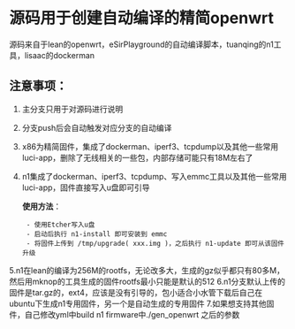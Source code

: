# 源码用于创建自动编译的精简openwrt

源码来自于lean的openwrt，eSirPlayground的自动编译脚本，tuanqing的n1工具，lisaac的dockerman

## 注意事项：

1. 主分支只用于对源码进行说明
2. 分支push后会自动触发对应分支的自动编译
3. x86为精简固件，集成了dockerman、iperf3、tcpdump以及其他一些常用luci-app，删除了无线相关的一些包，内部存储可能只有18M左右了
4. n1集成了dockerman、iperf3、tcpdump、写入emmc工具以及其他一些常用luci-app，固件直接写入u盘即可引导

    **使用方法**：

        - 使用Etcher写入u盘
        - 启动后执行 n1-install 即可安装到 emmc
        - 将固件上传到 /tmp/upgrade( xxx.img )，之后执行 n1-update 即可从该固件升级
5.n1在lean的编译为256M的rootfs，无论改多大，生成的gz似乎都只有80多M，然后用mknop的工具生成的固件rootfs最小只能是默认的512
6.n1分支默认上传的固件是tar.gz的，ext4，应该是没有引导的，包小适合小水管下载后自己在ubuntu下生成n1专用固件，另一个是自动生成的专用固件
7.如果想支持其他固件，自己修改yml中build n1 firmware中./gen_openwrt 之后的参数
